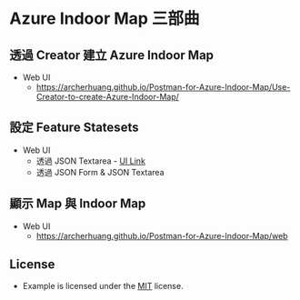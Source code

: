 # Azure Indoor Map 三部曲

## 透過 Creator 建立 Azure Indoor Map
* Web UI
  * https://archerhuang.github.io/Postman-for-Azure-Indoor-Map/Use-Creator-to-create-Azure-Indoor-Map/

## 設定 Feature Statesets
* Web UI
  * 透過 JSON Textarea - [UI Link](https://archerhuang.github.io/Postman-for-Azure-Indoor-Map/Set-Azure-Indoor-Map-Style-Rules/form/)
  * 透過  JSON Form & JSON Textarea

## 顯示 Map 與 Indoor Map
* Web UI
  * https://archerhuang.github.io/Postman-for-Azure-Indoor-Map/web

## License
* Example is licensed under the [MIT](./LICENSE) license.